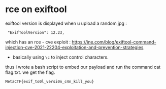 # rce on exiftool

exiftool version is displayed when u upload a random jpg : 

```
 "ExifToolVersion": 12.23,
```


which has an rce - cve  exploit : https://ine.com/blog/exiftool-command-injection-cve-2021-22204-exploitation-and-prevention-strategies

- basically using `\c` to inject control characters.


thus i wrote a bash script to embed our payload and run the command cat flag.txt. we get the flag.

`MetaCTF{exif_to0l_versi0n_c4n_kill_you}`


